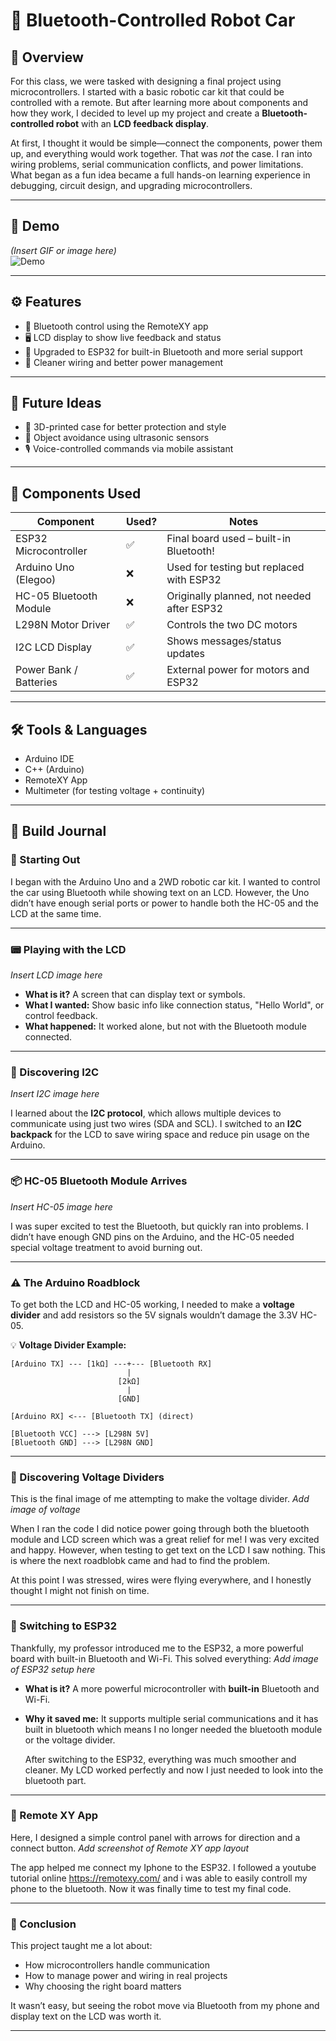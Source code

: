 # 🤖 Bluetooth-Controlled Robot Car

## 📌 Overview

For this class, we were tasked with designing a final project using microcontrollers. I started with a basic robotic car kit that could be controlled with a remote. But after learning more about components and how they work, I decided to level up my project and create a **Bluetooth-controlled robot** with an **LCD feedback display**.

At first, I thought it would be simple—connect the components, power them up, and everything would work together. That was *not* the case. I ran into wiring problems, serial communication conflicts, and power limitations. What began as a fun idea became a full hands-on learning experience in debugging, circuit design, and upgrading microcontrollers.

---

## 📸 Demo

*(Insert GIF or image here)*  
![Demo](demo.gif)

---

## ⚙️ Features

- 📱 Bluetooth control using the RemoteXY app
- 🖥️ LCD display to show live feedback and status
- 🔄 Upgraded to ESP32 for built-in Bluetooth and more serial support
- 🔌 Cleaner wiring and better power management

---

## 🌱 Future Ideas

- 🧊 3D-printed case for better protection and style
- 🧠 Object avoidance using ultrasonic sensors
- 🎙️ Voice-controlled commands via mobile assistant

---

## 🧰 Components Used

| Component              | Used? | Notes                                           |
|------------------------|-------|-------------------------------------------------|
| ESP32 Microcontroller  | ✅    | Final board used – built-in Bluetooth!         |
| Arduino Uno (Elegoo)   | ❌    | Used for testing but replaced with ESP32       |
| HC-05 Bluetooth Module | ❌    | Originally planned, not needed after ESP32     |
| L298N Motor Driver     | ✅    | Controls the two DC motors                     |
| I2C LCD Display        | ✅    | Shows messages/status updates                  |
| Power Bank / Batteries    | ✅    | External power for motors and ESP32            |

---

## 🛠️ Tools & Languages

- Arduino IDE
- C++ (Arduino)
- RemoteXY App
- Multimeter (for testing voltage + continuity)

---

## 🧪 Build Journal

### 🧱 Starting Out

I began with the Arduino Uno and a 2WD robotic car kit. I wanted to control the car using Bluetooth while showing text on an LCD. However, the Uno didn’t have enough serial ports or power to handle both the HC-05 and the LCD at the same time.

---

### 📟 Playing with the LCD

*Insert LCD image here*

- **What is it?** A screen that can display text or symbols.
- **What I wanted:** Show basic info like connection status, "Hello World", or control feedback.
- **What happened:** It worked alone, but not with the Bluetooth module connected.

---

### 🧩 Discovering I2C

*Insert I2C image here*

I learned about the **I2C protocol**, which allows multiple devices to communicate using just two wires (SDA and SCL). I switched to an **I2C backpack** for the LCD to save wiring space and reduce pin usage on the Arduino.

---

### 📦 HC-05 Bluetooth Module Arrives

*Insert HC-05 image here*

I was super excited to test the Bluetooth, but quickly ran into problems. I didn’t have enough GND pins on the Arduino, and the HC-05 needed special voltage treatment to avoid burning out.

---

### ⚠️ The Arduino Roadblock

To get both the LCD and HC-05 working, I needed to make a **voltage divider** and add resistors so the 5V signals wouldn’t damage the 3.3V HC-05.

💡 **Voltage Divider Example:**

```plaintext
[Arduino TX] --- [1kΩ] ---+--- [Bluetooth RX]
                          |
                        [2kΩ]
                          |
                        [GND]

[Arduino RX] <--- [Bluetooth TX] (direct)

[Bluetooth VCC] ---> [L298N 5V]
[Bluetooth GND] ---> [L298N GND]

```

---

### 🔌 Discovering Voltage Dividers 
This is the final image of me attempting to make the voltage divider. 
*Add image of voltage*

When I ran the code I did notice power going through both the bluetooth module and LCD screen which was a great relief for me! I was very excited and happy. However, when testing to get text on the LCD I saw nothing. This is where the next roadblobk came and had to find the problem. 

At this point I was stressed, wires were flying everywhere, and I honestly thought I might not finish on time.

---

### 🧠 Switching to ESP32
Thankfully, my professor introduced me to the ESP32, a more powerful board with built-in Bluetooth and Wi-Fi. This solved everything:
*Add image of ESP32 setup here*

- **What is it?** A more powerful microcontroller with **built-in** Bluetooth and Wi-Fi.
- **Why it saved me:** It supports multiple serial communications and it has built in bluetooth which means I no longer needed the bluetooth module or the voltage divider.

  After switching to the ESP32, everything was much smoother and cleaner. My LCD worked perfectly and now I just needed to look into the bluetooth part. 
---

### 📱 Remote XY App
Here, I designed a simple control panel with arrows for direction and a connect button.
*Add screenshot of Remote XY app layout*

The app helped me connect my Iphone to the ESP32. I followed a youtube tutorial online https://remotexy.com/ and i was able to easily controll my phone to the bluetooth. Now it was finally time to test my final code.

---

### 📱 Conclusion
This project taught me a lot about:
- How microcontrollers handle communication
- How to manage power and wiring in real projects
- Why choosing the right board matters

It wasn’t easy, but seeing the robot move via Bluetooth from my phone and display text on the LCD was worth it.

---
